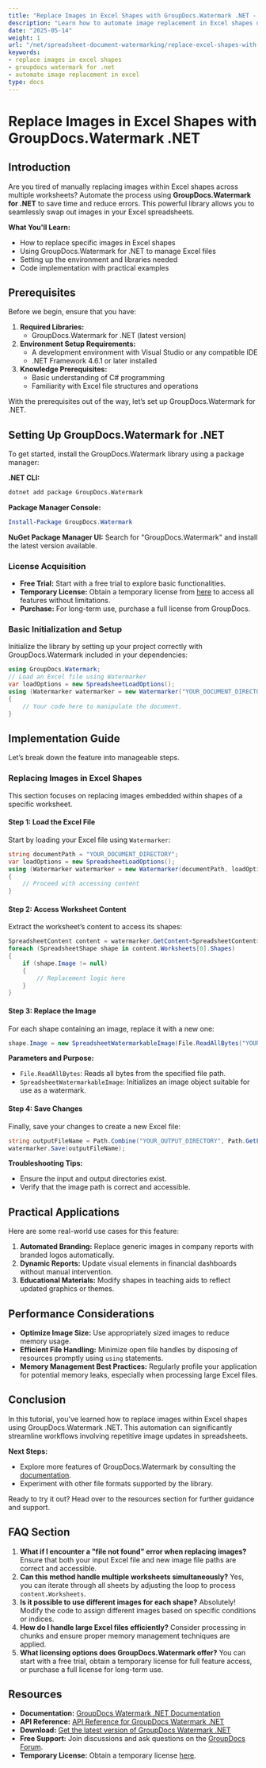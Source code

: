 ```yaml
---
title: "Replace Images in Excel Shapes with GroupDocs.Watermark .NET - Tutorial for Spreadsheet Watermarking"
description: "Learn how to automate image replacement in Excel shapes using GroupDocs.Watermark for .NET. This tutorial guides you through setting up your environment and provides code examples."
date: "2025-05-14"
weight: 1
url: "/net/spreadsheet-document-watermarking/replace-excel-shapes-with-groupdocs-watermark/"
keywords:
- replace images in excel shapes
- groupdocs watermark for .net
- automate image replacement in excel
type: docs
---
```

# Replace Images in Excel Shapes with GroupDocs.Watermark .NET

## Introduction

Are you tired of manually replacing images within Excel shapes across multiple worksheets? Automate the process using **GroupDocs.Watermark for .NET** to save time and reduce errors. This powerful library allows you to seamlessly swap out images in your Excel spreadsheets.

**What You'll Learn:**
- How to replace specific images in Excel shapes
- Using GroupDocs.Watermark for .NET to manage Excel files
- Setting up the environment and libraries needed
- Code implementation with practical examples

## Prerequisites
Before we begin, ensure that you have:

1. **Required Libraries:**
   - GroupDocs.Watermark for .NET (latest version)
2. **Environment Setup Requirements:**
   - A development environment with Visual Studio or any compatible IDE
   - .NET Framework 4.6.1 or later installed
3. **Knowledge Prerequisites:**
   - Basic understanding of C# programming
   - Familiarity with Excel file structures and operations

With the prerequisites out of the way, let’s set up GroupDocs.Watermark for .NET.

## Setting Up GroupDocs.Watermark for .NET
To get started, install the GroupDocs.Watermark library using a package manager:

**.NET CLI:**
```bash
dotnet add package GroupDocs.Watermark
```

**Package Manager Console:**
```powershell
Install-Package GroupDocs.Watermark
```

**NuGet Package Manager UI:**
Search for "GroupDocs.Watermark" and install the latest version available.

### License Acquisition
- **Free Trial:** Start with a free trial to explore basic functionalities.
- **Temporary License:** Obtain a temporary license from [here](https://purchase.groupdocs.com/temporary-license) to access all features without limitations.
- **Purchase:** For long-term use, purchase a full license from GroupDocs.

### Basic Initialization and Setup
Initialize the library by setting up your project correctly with GroupDocs.Watermark included in your dependencies:

```csharp
using GroupDocs.Watermark;
// Load an Excel file using Watermarker
var loadOptions = new SpreadsheetLoadOptions();
using (Watermarker watermarker = new Watermarker("YOUR_DOCUMENT_DIRECTORY", loadOptions))
{
    // Your code here to manipulate the document.
}
```

## Implementation Guide
Let’s break down the feature into manageable steps.

### Replacing Images in Excel Shapes
This section focuses on replacing images embedded within shapes of a specific worksheet.

#### Step 1: Load the Excel File
Start by loading your Excel file using `Watermarker`:

```csharp
string documentPath = "YOUR_DOCUMENT_DIRECTORY";
var loadOptions = new SpreadsheetLoadOptions();
using (Watermarker watermarker = new Watermarker(documentPath, loadOptions))
{
    // Proceed with accessing content
}
```

#### Step 2: Access Worksheet Content
Extract the worksheet’s content to access its shapes:

```csharp
SpreadsheetContent content = watermarker.GetContent<SpreadsheetContent>();
foreach (SpreadsheetShape shape in content.Worksheets[0].Shapes)
{
    if (shape.Image != null)
    {
        // Replacement logic here
    }
}
```

#### Step 3: Replace the Image
For each shape containing an image, replace it with a new one:

```csharp
shape.Image = new SpreadsheetWatermarkableImage(File.ReadAllBytes("YOUR_DOCUMENT_DIRECTORY/TestPng"));
```

**Parameters and Purpose:**
- `File.ReadAllBytes`: Reads all bytes from the specified file path.
- `SpreadsheetWatermarkableImage`: Initializes an image object suitable for use as a watermark.

#### Step 4: Save Changes
Finally, save your changes to create a new Excel file:

```csharp
string outputFileName = Path.Combine("YOUR_OUTPUT_DIRECTORY", Path.GetFileName(documentPath));
watermarker.Save(outputFileName);
```

**Troubleshooting Tips:**
- Ensure the input and output directories exist.
- Verify that the image path is correct and accessible.

## Practical Applications
Here are some real-world use cases for this feature:
1. **Automated Branding:** Replace generic images in company reports with branded logos automatically.
2. **Dynamic Reports:** Update visual elements in financial dashboards without manual intervention.
3. **Educational Materials:** Modify shapes in teaching aids to reflect updated graphics or themes.

## Performance Considerations
- **Optimize Image Size:** Use appropriately sized images to reduce memory usage.
- **Efficient File Handling:** Minimize open file handles by disposing of resources promptly using `using` statements.
- **Memory Management Best Practices:** Regularly profile your application for potential memory leaks, especially when processing large Excel files.

## Conclusion
In this tutorial, you've learned how to replace images within Excel shapes using GroupDocs.Watermark .NET. This automation can significantly streamline workflows involving repetitive image updates in spreadsheets. 

**Next Steps:**
- Explore more features of GroupDocs.Watermark by consulting the [documentation](https://docs.groupdocs.com/watermark/net/).
- Experiment with other file formats supported by the library.

Ready to try it out? Head over to the resources section for further guidance and support.

## FAQ Section
1. **What if I encounter a "file not found" error when replacing images?**
   Ensure that both your input Excel file and new image file paths are correct and accessible.
2. **Can this method handle multiple worksheets simultaneously?**
   Yes, you can iterate through all sheets by adjusting the loop to process `content.Worksheets`.
3. **Is it possible to use different images for each shape?**
   Absolutely! Modify the code to assign different images based on specific conditions or indices.
4. **How do I handle large Excel files efficiently?**
   Consider processing in chunks and ensure proper memory management techniques are applied.
5. **What licensing options does GroupDocs.Watermark offer?**
   You can start with a free trial, obtain a temporary license for full feature access, or purchase a full license for long-term use.

## Resources
- **Documentation:** [GroupDocs Watermark .NET Documentation](https://docs.groupdocs.com/watermark/net/)
- **API Reference:** [API Reference for GroupDocs Watermark .NET](https://reference.groupdocs.com/watermark/net)
- **Download:** [Get the latest version of GroupDocs Watermark .NET](https://releases.groupdocs.com/watermark/net/)
- **Free Support:** Join discussions and ask questions on the [GroupDocs Forum](https://forum.groupdocs.com/c/watermark/10).
- **Temporary License:** Obtain a temporary license [here](https://purchase.groupdocs.com/temporary-license).
